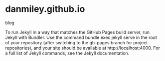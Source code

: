 # danmiley.github.io
blog


To run Jekyll in a way that matches the GitHub Pages build server, run Jekyll with Bundler. Use the command bundle exec jekyll serve in the root of your repository (after switching to the gh-pages branch for project repositories), and your site should be available at http://localhost:4000. For a full list of Jekyll commands, see the Jekyll documentation.

